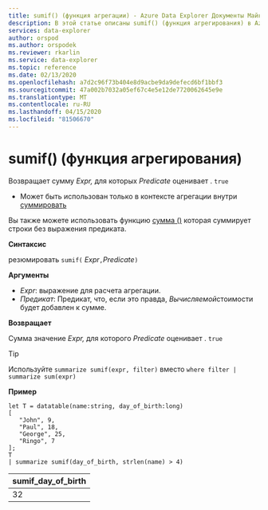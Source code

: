 ```yaml
---
title: sumif() (функция агрегации) - Azure Data Explorer Документы Майкрософт
description: В этой статье описаны sumif() (функция агрегирования) в Azure Data Explorer.
services: data-explorer
author: orspod
ms.author: orspodek
ms.reviewer: rkarlin
ms.service: data-explorer
ms.topic: reference
ms.date: 02/13/2020
ms.openlocfilehash: a7d2c96f73b404e8d9acbe9da9defecd6bf1bbf3
ms.sourcegitcommit: 47a002b7032a05ef67c4e5e12de7720062645e9e
ms.translationtype: MT
ms.contentlocale: ru-RU
ms.lasthandoff: 04/15/2020
ms.locfileid: "81506670"
---
```

# <a name="sumif-aggregation-function"></a>sumif() (функция агрегирования)

Возвращает сумму *Expr,* для которых *Predicate* оценивает . `true`

* Может быть использован только в контексте агрегации внутри [суммировать](summarizeoperator.md)

Вы также можете использовать функцию [сумма ()](sum-aggfunction.md) которая суммирует строки без выражения предиката.

**Синтаксис**

резюмировать `sumif(` *Expr*`,`*Predicate*`)`

**Аргументы**

* *Expr*: выражение для расчета агрегации. 
* *Предикат*: Предикат, что, если это правда, *Вычисляемой*стоимости будет добавлен к сумме. 

**Возвращает**

Сумма значение *Expr,* для которого *Predicate* оценивает . `true`

> [!TIP]
> Используйте `summarize sumif(expr, filter)` вместо `where filter | summarize sum(expr)`

**Пример**

```kusto
let T = datatable(name:string, day_of_birth:long)
[
   "John", 9,
   "Paul", 18,
   "George", 25,
   "Ringo", 7
];
T
| summarize sumif(day_of_birth, strlen(name) > 4)
```

|sumif_day_of_birth|
|----|
|32|